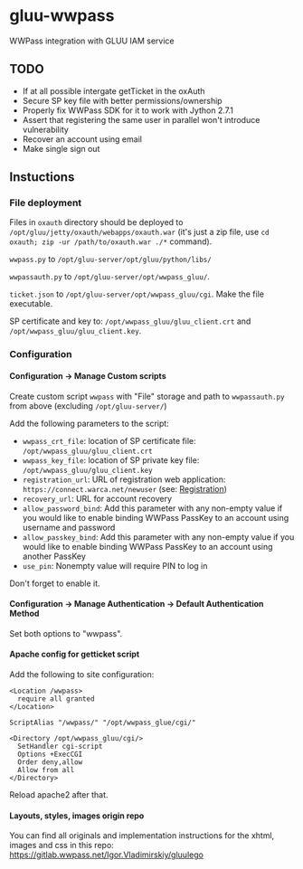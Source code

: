 # gluu-wwpass

WWPass integration with GLUU IAM service

## TODO
 - If at all possible intergate getTicket in the oxAuth
 - Secure SP key file with better permissions/ownership
 - Properly fix WWPass SDK for it to work with Jython 2.7.1
 - Assert that registering the same user in parallel won't introduce vulnerability
 - Recover an account using email
 - Make single sign out

## Instuctions

### File deployment
Files in `oxauth` directory should be deployed to `/opt/gluu/jetty/oxauth/webapps/oxauth.war` (it's just a zip file, use `cd oxauth; zip -ur /path/to/oxauth.war ./*` command).

`wwpass.py` to `/opt/gluu-server/opt/gluu/python/libs/`

`wwpassauth.py` to `/opt/gluu-server/opt/wwpass_gluu/`.

`ticket.json` to `/opt/gluu-server/opt/wwpass_gluu/cgi`. Make the file executable.

SP certificate and key to: `/opt/wwpass_gluu/gluu_client.crt` and `/opt/wwpass_gluu/gluu_client.key`.

### Configuration

#### Configuration -> Manage Custom scripts

Create custom script `wwpass` with "File" storage and path to `wwpassauth.py` from above (excluding `/opt/gluu-server/`)

Add the following parameters to the script:
 - `wwpass_crt_file`: location of SP certificate file: `/opt/wwpass_gluu/gluu_client.crt`
 - `wwpass_key_file`: location of SP private key file: `/opt/wwpass_gluu/gluu_client.key`
 - `registration_url`: URL of registration web application: `https://connect.warca.net/newuser` (see: [Registration](registration//README.md))
 - `recovery_url`: URL for account recovery
 - `allow_password_bind`: Add this parameter with any non-empty value if you would like to enable binding WWPass PassKey to an account using username and password
 - `allow_passkey_bind`: Add this parameter with any non-empty value if you would like to enable binding WWPass PassKey to an account using another PassKey
  - `use_pin`: Nonempty value will require PIN to log in

Don't forget to enable it.

#### Configuration -> Manage Authentication -> Default Authentication Method

Set both options to "wwpass".

#### Apache config for getticket script

Add the following to site configuration:
```
<Location /wwpass>
  require all granted
</Location>

ScriptAlias "/wwpass/" "/opt/wwpass_glue/cgi/"

<Directory /opt/wwpass_gluu/cgi/>
  SetHandler cgi-script
  Options +ExecCGI
  Order deny,allow
  Allow from all
</Directory>
```

Reload apache2 after that.

#### Layouts, styles, images origin repo
You can find all originals and implementation instructions for the xhtml, images and css in this repo:
https://gitlab.wwpass.net/Igor.Vladimirskiy/gluulego